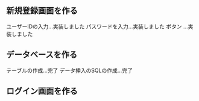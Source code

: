 ##  新規登録画面を作る
ユーザーIDの入力...実装しました
パスワードを入力...実装しました
ボタン         ...実装しました
## データベースを作る
テーブルの作成...完了
データ挿入のSQLの作成...完了
## ログイン画面を作る
